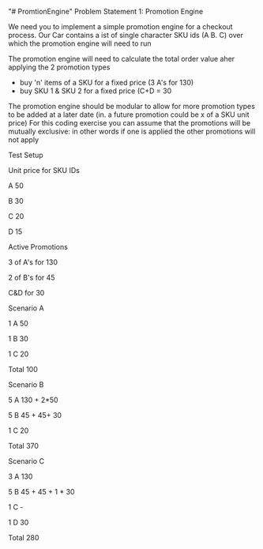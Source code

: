 "# PromtionEngine" 
Problem Statement 1: Promotion Engine

We need you to implement a simple promotion engine for a checkout process. Our Car contains a ist of single character SKU ids (A B. C) over which the promotion engine will need to run

The promotion engine will need to calculate the total order value aher applying the 2 promotion types
  - buy 'n' items of a SKU for a fixed price (3 A's for 130) 
  - buy SKU 1 & SKU 2 for a fixed price (C+D = 30

The promotion engine should be modular to allow for more promotion types to be added at a later date (in. a future promotion could be x of a SKU unit price) For this coding exercise you can assume that the promotions will be mutually exclusive: in other words if one is applied the other promotions will not apply

Test Setup

Unit price for SKU IDs

A     50

B     30

C     20

D     15

Active Promotions

3 of A's for 130 

2 of B's for 45 

C&D for 30

Scenario A

1 A 50

1 B 30

1 C 20

Total 100

Scenario B 

5 A 130 + 2*50

5 B 45 + 45+ 30

1 C 20

Total 370

Scenario C

3 A 130

5 B 45 + 45 + 1 * 30

1 C -

1 D 30

Total 280
